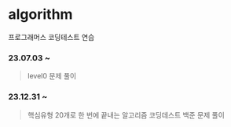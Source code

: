 # algorithm
프로그래머스 코딩테스트 연습

### 23.07.03 ~ 
> level0 문제 풀이

### 23.12.31 ~
> 핵심유형 20개로 한 번에 끝내는 알고리즘 코딩데스트
> 백준 문제 풀이